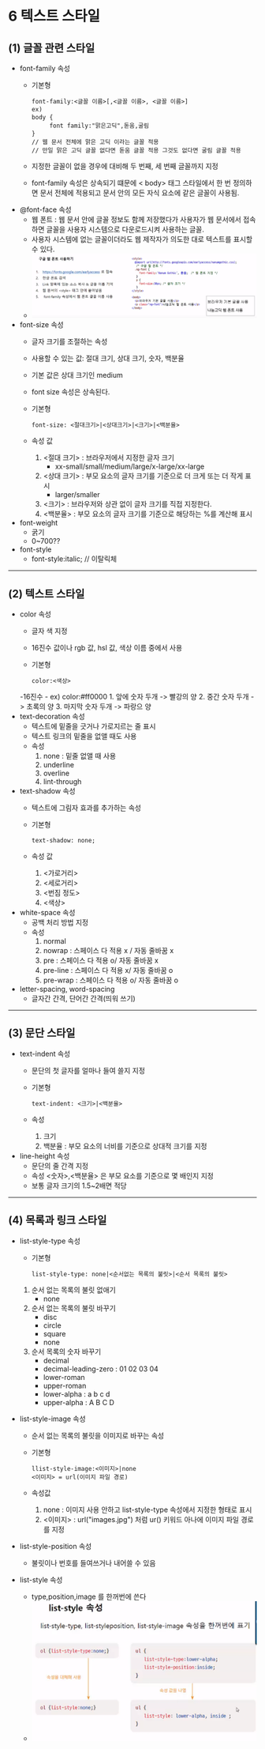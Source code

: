 6 텍스트 스타일
=====================
**(1) 글꼴 관련 스타일**
---------------------
* font-family 속성
    - 기본형

          font-family:<글꼴 이름>[,<글꼴 이름>, <글꼴 이름>]
          ex)
          body {
               font family:"맑은고딕",돋움,굴림
          }
          // 웹 문서 전체에 맑은 고딕 이라는 글꼴 적용
          // 만일 맑은 고딕 글꼴 없다면 돋움 글꼴 적용 그것도 없다면 굴림 글꼴 적용
    - 지정한 글꼴이 없을 경우에 대비해 두 번째, 세 번째 글꼴까지 지정
    - font-family 속성은 상속되기 떄문에 < body> 태그 스타일에서 한 번 정의하면 문서 전체에 적용되고 문서 안의 모든 자식 요소에 같은 글꼴이 사용됨.
* @font-face 속성
    - 웹 폰트 : 웹 문서 안에 글꼴 정보도 함께 저장했다가 사용자가 웹 문서에서 접속하면 글꼴을 사용자 시스템으로 다운로드시켜 사용하는 글꼴.
    - 사용자 시스템에 없는 글꼴이더라도 웹 제작자가 의도한 대로 텍스트를 표시할 수 있다.
    - <img src="image/웹폰트파일사용법.PNG">
* font-size 속성
    - 글자 크기를 조절하는 속성
    - 사용할 수 있는 값: 절대 크기, 상대 크기, 숫자, 백분율
    - 기본 값은 상대 크기인 medium
    - font size 속성은 상속된다.
    - 기본형
    
          font-size: <절대크기>|<상대크기>|<크기>|<백분율>
    
    - 속성 값
        1. <절대 크기> : 브라우저에서 지정한 글자 크기
            - xx-small/small/medium/large/x-large/xx-large
        2. <상대 크기> : 부모 요소의 글자 크기를 기준으로 더 크게 또는 더 작게 표시
            - larger/smaller
        3. <크기> : 브라우저와 상관 없이 글자 크기를 직접 지정한다.
        4. <백분율> : 부모 요소의 글자 크기를 기준으로 해당하는 %를 계산해 표시
* font-weight
    - 굵기
    - 0~700??
* font-style
    - font-style:italic; // 이탈릭체
* * *
**(2) 텍스트 스타일**
-----------------------
* color 속성
    - 글자 색 지정
    - 16진수 값이나 rgb 값, hsl 값, 색상 이름 중에서 사용
    - 기본형

          color:<색상>
    -16진수
        - ex) color:#ff0000
        1. 앞에 숫자 두개 -> 빨강의 양
        2. 중간 숫자 두개 -> 초록의 양
        3. 마지막 숫자 두개 -> 파랑으 양
* text-decoration 속성
    - 텍스트에 밑줄을 긋거나 가로지르는 줄 표시
    - 텍스트 링크의 밑줄을 없앨 때도 사용
    - 속성
        1. none : 밑줄 없앨 때 사용
        2. underline
        3. overline
        4. lint-through
* text-shadow 속성
    - 텍스트에 그림자 효과를 추가하는 속성
    - 기본형

          text-shadow: none;
    - 속성 값
        1. <가로거리>
        2. <세로거리>
        3. <번짐 정도>
        4. <색상>
* white-space 속성
    - 공백 처리 방법 지정
    - 속성
        1. normal
        2. nowrap : 스페이스 다 적용 x /  자동 줄바꿈 x
        3. pre : 스페이스 다 적용 o/  자동 줄바꿈 x
        4. pre-line : 스페이스 다 적용 x/  자동 줄바꿈 o
        5. pre-wrap : 스페이스 다 적용 o/  자동 줄바꿈 o
* letter-spacing, word-spacing
    - 글자간 간격, 단어간 간격(띄워 쓰기)


* * *
**(3) 문단 스타일**
-------------------------------
* text-indent 속성
    - 문단의 첫 글자를 얼마나 들여 쓸지 지정
    - 기본형

          text-indent: <크기>|<백분율>
    - 속성
        1. 크기
        2. 백분율 : 부모 요소의 너비를 기준으로 상대적 크기를 지정
* line-height 속성
    - 문단의 줄 간격 지정
    - 속성 <숫자>,<백분율> 은 부모 요소를 기준으로 몇 배인지 지정
    - 보통 글자 크기의 1.5~2배면 적당
* * *
**(4) 목록과 링크 스타일**
---------------
* list-style-type 속성
    - 기본형

          list-style-type: none|<순서없는 목록의 불릿>|<순서 목록의 불릿>
    1. 순서 없는 목록의 불릿 없애기
        - none
    2. 순서 없는 목록의 불릿 바꾸기
        - disc
        - circle
        - square
        - none
    3. 순서 목록의 숫자 바꾸기
        - decimal
        - decimal-leading-zero : 01 02 03 04
        - lower-roman
        - upper-roman
        - lower-alpha : a b c d
        - upper-alpha : A B C D
* list-style-image 속성
    - 순서 없는 목록의 불릿을 이미지로 바꾸는 속성
    - 기본형

          llist-style-image:<이미지>|none
          <이미지> = url(이미지 파일 경로)
    - 속성값
        1. none : 이미지 사용 안하고 list-style-type 속성에서 지정한 형태로 표시
        2. <이미지> : url("images.jpg") 처럼 ur() 키워드 아나에 이미지 파일 경로를 지정
* list-style-position 속성
    - 불릿이나 번호를 들여쓰거나 내어쓸 수 있음

* list-style 속성
    - type,position,image 를 한꺼번에 쓴다
    - <img src="image/list-style.PNG">